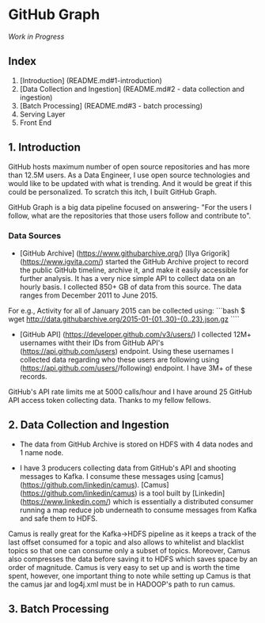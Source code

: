 # GitHub Graph
 
*Work in Progress*

## Index
1. [Introduction] (README.md#1-introduction)
2. [Data Collection and Ingestion] (README.md#2 - data collection and ingestion)
3. [Batch Processing] (README.md#3 - batch processing)
4. Serving Layer
5. Front End

## 1. Introduction
GitHub hosts maximum number of open source repositories and has more than 12.5M users. As a Data Engineer, I use open source technologies and would like to be updated with what is trending. And it would be great if this could be personalized. To scratch this itch, I built GitHub Graph.

GitHub Graph is a big data pipeline focused on answering- "For the users I follow, what are the repositories that those users follow and contribute to".

### Data Sources
* [GitHub Archive] (https://www.githubarchive.org/)
[Ilya Grigorik] (https://www.igvita.com/) started the GitHub Archive project to record the public GitHub timeline, archive it, and make it easily accessible for further analysis. It has a very nice simple API to collect data on an hourly basis. I collected 850+ GB of data from this source. The data ranges from December 2011 to June 2015.

For e.g., Activity for all of January 2015	can be collected using:
    ```bash
    $ wget http://data.githubarchive.org/2015-01-{01..30}-{0..23}.json.gz
    ````
* [GitHub API] (https://developer.github.com/v3/users/)
I collected 12M+ usernames witht their IDs from GitHub API's (https://api.github.com/users) endpoint. Using these  usernames I collected data regarding who these users are following using (https://api.github.com/users/<username>/following) endpoint. I have 3M+ of these records. 

GitHub's API rate limits me at 5000 calls/hour and I have around 25 GitHub API access token collecting data. Thanks to my fellow fellows.

## 2. Data Collection and Ingestion 
* The data from GitHub Archive is stored on HDFS with 4 data nodes and 1 name node. 

* I have 3 producers collecting data from GitHub's API and shooting messages to Kafka. I consume these messages using [camus] (https://github.com/linkedin/camus). [Camus] (https://github.com/linkedin/camus) is a tool built by [Linkedin] (https://www.linkedin.com/) which is essentially a distributed consumer running a map reduce job underneath to consume messages from Kafka and safe them to HDFS.

Camus is really great for the Kafka->HDFS pipeline as it keeps a track of the last offset consumed for a topic and also allows to whitelist and blacklist topics so that one can consume only a subset of topics. Moreover, Camus also compresses the data before saving it to HDFS which saves space by an order of magnitude. Camus is very easy to set up and is worth the time spent, however, one important thing to note while setting up Camus is that the camus jar and log4j.xml must be in HADOOP's path to run camus. 

## 3. Batch Processing




